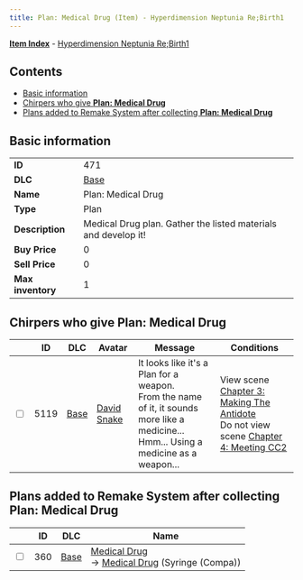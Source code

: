 ```yaml
---
title: Plan: Medical Drug (Item) - Hyperdimension Neptunia Re;Birth1
---
```


[**Item Index**](/neptunia/rb1/item/index.html) - [Hyperdimension Neptunia Re;Birth1](/neptunia/rb1)

## Contents

- [Basic information](#basic-information)
- [Chirpers who give **Plan: Medical Drug**](#chirpers-who-give-plan-medical-drug)
- [Plans added to Remake System after collecting **Plan: Medical Drug**](#plans-added-to-remake-system-after-collecting-plan-medical-drug)
## Basic information

|   |   |
| -- | -- |
| **ID** | 471 |
| **DLC** | [Base](/neptunia/rb1/dlc/1-base.html) |
| **Name** | Plan: Medical Drug |
| **Type** | Plan |
| **Description** | Medical Drug plan. Gather the listed materials and develop it! |
| **Buy Price** | 0 |
| **Sell Price** | 0 |
| **Max inventory** | 1 |


## Chirpers who give **Plan: Medical Drug**

|    | ID | DLC | Avatar | Message | Conditions |
| -- | -- | --- | ------ | ------- | ---------- |
| <input type="checkbox" id="rb1-chirper-event-1-5119" class="trackbox" /> | 5119 | [Base](/neptunia/rb1/dlc/1-base.html) | [David Snake](/neptunia/rb1/undefined/1-232-david-snake.html) | It looks like it's a Plan for a weapon.<br />From the name of it, it sounds more like a medicine...<br />Hmm... Using a medicine as a weapon... | View scene [Chapter 3: Making The Antidote](/neptunia/rb1/scene/1-312-chapter-3-making-the-antidote.html)<br />Do not view scene [Chapter 4: Meeting CC2](/neptunia/rb1/scene/1-406-chapter-4-meeting-cc2.html) |


## Plans added to Remake System after collecting **Plan: Medical Drug**

|    | ID | DLC | Name |
| -- | -- | --- | ---- |
| <input type="checkbox" id="rb1-remake-1-360" class="trackbox" /> | 360 | [Base](/neptunia/rb1/dlc/1-base.html) | [Medical Drug](/neptunia/rb1/remake/1-360-medical-drug.html)<br /> → [Medical Drug](/neptunia/rb1/item/1-2333-medical-drug.html) (Syringe (Compa)) |
